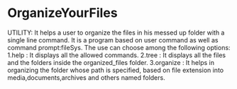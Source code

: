 # OrganizeYourFiles
UTILITY: It helps a user to organize the files in his messed up folder with a single line command.
It is a program based on user command as well as command prompt:fileSys.
The use can choose among the following options:
1.help : It displays all the allowed commands.
2.tree : It displays all the files and the folders inside the organized_files folder.
3.organize : It helps in organizing the folder whose path is specified, based on file extension into media,documents,archives and others named folders.
